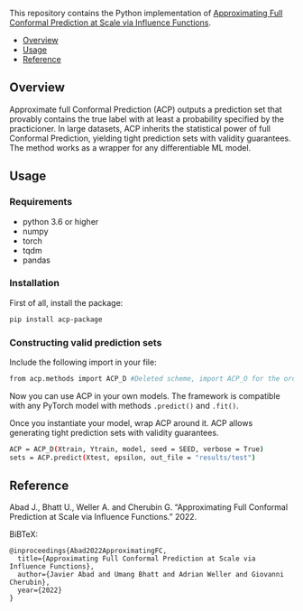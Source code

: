 This repository contains the Python implementation of [Approximating Full Conformal Prediction at Scale via Influence Functions](https://arxiv.org/abs/2202.01315).

* [Overview](#overview)
* [Usage](#usage)
* [Reference](#reference)

## Overview

Approximate full Conformal Prediction (ACP) outputs a prediction set that provably contains the true label with at least a probability specified by the practicioner. In large datasets, ACP inherits the statistical power of full Conformal Prediction, yielding tight prediction sets with validity guarantees. The method works as a wrapper for any differentiable ML model.

## Usage

### Requirements

* python 3.6 or higher
* numpy
* torch
* tqdm
* pandas

### Installation

First of all, install the package:

```bash
pip install acp-package
```

### Constructing valid prediction sets

Include the following import in your file:

```bash
from acp.methods import ACP_D #Deleted scheme, import ACP_O for the ordinary scheme
```
Now you can use ACP in your own models. The framework is compatible with any PyTorch model with methods `.predict()` and `.fit()`. 

Once you instantiate your model, wrap ACP around it. ACP allows generating tight prediction sets with validity guarantees.

```bash
ACP = ACP_D(Xtrain, Ytrain, model, seed = SEED, verbose = True)
sets = ACP.predict(Xtest, epsilon, out_file = "results/test")
```

## Reference

Abad J., Bhatt U., Weller A. and Cherubin G. 
“Approximating Full Conformal Prediction at Scale via Influence Functions.” 2022.

 BiBTeX:

```
@inproceedings{Abad2022ApproximatingFC,
  title={Approximating Full Conformal Prediction at Scale via Influence Functions},
  author={Javier Abad and Umang Bhatt and Adrian Weller and Giovanni Cherubin},
  year={2022}
}
```